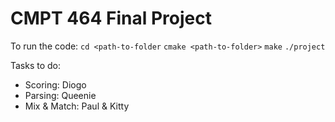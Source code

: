 # CMPT 464 Final Project

To run the code:
`cd <path-to-folder`
`cmake <path-to-folder>`
`make`
`./project`

Tasks to do:
 - Scoring: Diogo
 - Parsing: Queenie
 - Mix & Match: Paul & Kitty
